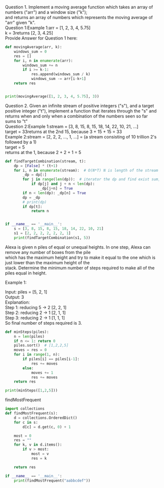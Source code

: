 Question 1. Implement a moving average function which takes an array of numbers ("arr") and a window size ("k");   
and returns an array of numbers which represents the moving average of "arr" given "k".  
Question 1:Example 1:arr = [1, 2, 3, 4, 5.75]  
k = 3returns [2, 3, 4.25]  
Provide Answer for Question 1 here:  
```python
def movingAverage(arr, k):
    windows_sum = 0
    res = []
    for i, n in enumerate(arr):
        windows_sum += n
        if i >= k-1:
            res.append(windows_sum / k)
            windows_sum -= arr[i-k+1]
    return res


print(movingAverage([1, 2, 3, 4, 5.75], 3))
```



Question 2. Given an infinite stream of positive integers ("s"), and a target positive integer ("t"), implement a function that iterates through the "s"
and returns when and only when a combination of the numbers seen so far sums to "t"  
Question 2:Example 1:stream = [3, 8, 15, 8, 15, 18, 14, 22, 10, 21, ...]  
target = 33returns at the 2nd 15, because 3 + 15 + 15 = 33  
Example 2:stream = [2, 2, 2, ..., 1, ...] = (a stream consisting of 10 trillion 2's followed by a 1)  
target = 5  
returns at the 1, because 2 + 2 + 1 = 5  

```Python
def findTargetCombination(stream, t):
    dp = [False] * (t+1)
    for i, n in enumerate(stream):  # O(N*T) N is length of the stream to current number, T is target number
        _dp = dp[:]
        for j in range(len(dp)):  # iterator the dp and find exist sum, make (exist sum)+ (cur num) to be exist
            if dp[j] and j + n < len(dp):
                _dp[j+n] = True
        if n < len(dp): _dp[n] = True
        dp = _dp
        # print(dp)
        if dp[t]:
            return n


if __name__ == '__main__':
    s = [3, 8, 15, 8, 15, 18, 14, 22, 10, 21]
    s1 = [2, 2, 2, 2, 2, 2, 1]
    print(findTargetCombination(s1, 5))
```

Alexa is given n piles of equal or unequal heights. In one step, Alexa can remove any number of boxes from the pile  
which has the maximum height and try to make it equal to the one which is just lower than the maximum height of the  
stack. Determine the minimum number of steps required to make all of the piles equal in height.  

Example 1:  

Input: piles = [5, 2, 1]  
Output: 3  
Explanation:  
Step 1: reducing 5 -> 2 [2, 2, 1]  
Step 2: reducing 2 -> 1 [2, 1, 1]  
Step 3: reducing 2 -> 1 [1, 1, 1]  
So final number of steps required is 3.  
```python
def minSteps(piles):
    n = len(piles)
    if n <= 1: return 0
    piles.sort()  # [1,2,2,5]
    moves = res = 0
    for i in range(1, n):
        if piles[i] == piles[i-1]:
            res += moves
        else:
            moves += 1
            res += moves
    return res

print(minSteps([1,2,5]))
```
findMostFrequent  
```python
import collections
def findMostFrequent(s):
    d = collections.OrderedDict()
    for c in s:
        d[c] = d.get(c, 0) + 1

    most = 0
    res = ""
    for k, v in d.items():
        if v > most:
            most = v
            res = k

    return res

if __name__ == '__main__':
    print(findMostFrequent("aabbcdef"))
```
